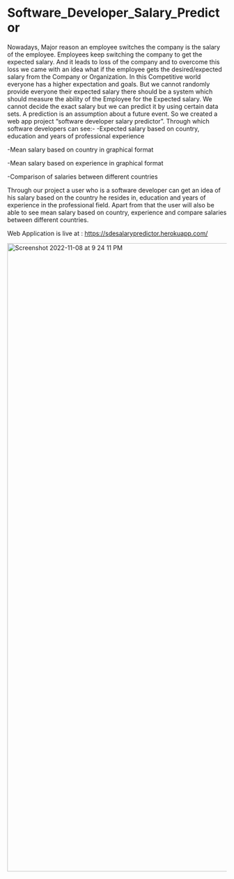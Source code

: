 # Software_Developer_Salary_Predictor
Nowadays, Major reason an employee switches the company is the salary of the employee. 
Employees keep switching the company to get the expected salary. 
And it leads to loss of the company and to overcome this loss we came with an idea what 
if the employee gets the desired/expected salary from the Company or Organization. 
In this Competitive world everyone has a higher expectation and goals. 
But we cannot randomly provide everyone their expected salary there should be a system which should measure the ability of the Employee for the Expected salary.
We cannot decide the exact salary but we can predict it by using certain data sets. 
A prediction is an assumption about a future event. 
So we created a web app project “software developer salary predictor”. 
Through which software developers can see:-
-Expected salary based on country, education and years of professional experience

-Mean salary based on country in graphical format

-Mean salary based on experience in graphical format

-Comparison of salaries between different countries

Through our project a user who is a software developer can get an idea of his salary based on 
the country he resides in, education and years of experience in the professional field.
Apart from that the user will also be able to see mean salary based on country, 
experience and compare salaries between different countries.

Web Application is live at : https://sdesalarypredictor.herokuapp.com/

<img width="1440" alt="Screenshot 2022-11-08 at 9 24 11 PM" src="https://user-images.githubusercontent.com/89691977/200616501-9cfc132c-c552-4e90-b883-4a34984ff7d9.png">


